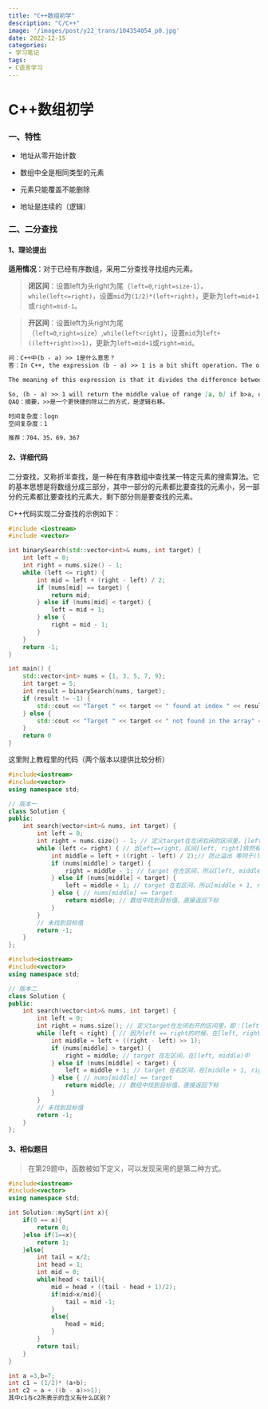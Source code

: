 ```yaml
---
title: "C++数组初学"
description: "C/C++"
image: '/images/post/y22_trans/104354054_p0.jpg'
date: 2022-12-15
categories:
- 学习笔记
tags:
- C语言学习
---
```




# C++数组初学

### 一、特性

* 地址从零开始计数

* 数组中全是相同类型的元素

* 元素只能覆盖不能删除

* 地址是连续的（逻辑）

### 二、二分查找

#### 1、理论提出

**适用情况**：对于已经有序数组，采用二分查找寻找组内元素。

> **闭区间**：设置left为头right为尾（`left=0`,`right=size-1`），`while(left<=right)`，设置`mid`为`(1/2)*(left+right)`，更新为`left=mid+1`或`right=mid-1`。

> **开区间**：设置left为头right为尾（`left=0`,`right=size`）,`while(left<right)`，设置`mid`为`left+((left+right)>>1)`，更新为`left=mid+1`或`right=mid`。

```markdown
问：C++中(b - a) >> 1是什么意思？
答：In C++, the expression (b - a) >> 1 is a bit shift operation. The operator ">>" shifts the bits of the value on its left side to the right by the number of positions specified on its right side. In this case, the value being shifted is (b - a), which calculates the difference between b and a.

The meaning of this expression is that it divides the difference between b and a by 2. By shifting the bits of (b - a) to the right by 1 position, the result is the same as dividing the value by 2. This is because shifting the bits to the right by 1 position is equivalent to dividing the value by 2^1 (which is 2). This is a faster way to divide a number by 2 than doing a division operation.

So, (b - a) >> 1 will return the middle value of range [a, b] if b>a, otherwise it will return 0.
QAQ：摘要，>>是一个更快捷的除以二的方式，是逻辑右移。
```

```markdown
时间复杂度：logn
空间复杂度：1
```

```markdown
推荐：704，35，69，367
```

#### 2、详细代码

二分查找，又称折半查找，是一种在有序数组中查找某一特定元素的搜索算法。它的基本思想是将数组分成三部分，其中一部分的元素都比要查找的元素小，另一部分的元素都比要查找的元素大，剩下部分则是要查找的元素。

C++代码实现二分查找的示例如下：

```c++
#include <iostream>
#include <vector>

int binarySearch(std::vector<int>& nums, int target) {
    int left = 0;
    int right = nums.size() - 1;
    while (left <= right) {
        int mid = left + (right - left) / 2;
        if (nums[mid] == target) {
            return mid;
        } else if (nums[mid] < target) {
            left = mid + 1;
        } else {
            right = mid - 1;
        }
    }
    return -1;
}

int main() {
    std::vector<int> nums = {1, 3, 5, 7, 9};
    int target = 5;
    int result = binarySearch(nums, target);
    if (result != -1) {
        std::cout << "Target " << target << " found at index " << result << std::endl;
    } else {
        std::cout << "Target " << target << " not found in the array" << std::endl;
    }
    return 0
}

```

这里附上教程里的代码（两个版本以提供比较分析）

```c++
#include<iostream>
#include<vector>
using namespace std;

// 版本一
class Solution {
public:
    int search(vector<int>& nums, int target) {
        int left = 0;
        int right = nums.size() - 1; // 定义target在左闭右闭的区间里，[left, right]
        while (left <= right) { // 当left==right，区间[left, right]依然有效，所以用 <=
            int middle = left + ((right - left) / 2);// 防止溢出 等同于(left + right)/2
            if (nums[middle] > target) {
                right = middle - 1; // target 在左区间，所以[left, middle - 1]
            } else if (nums[middle] < target) {
                left = middle + 1; // target 在右区间，所以[middle + 1, right]
            } else { // nums[middle] == target
                return middle; // 数组中找到目标值，直接返回下标
            }
        }
        // 未找到目标值
        return -1;
    }
};

```

```c++
#include<iostream>
#include<vector>
using namespace std;

// 版本二
class Solution {
public:
    int search(vector<int>& nums, int target) {
        int left = 0;
        int right = nums.size(); // 定义target在左闭右开的区间里，即：[left, right)
        while (left < right) { // 因为left == right的时候，在[left, right)是无效的空间，所以使用 <
            int middle = left + ((right - left) >> 1);
            if (nums[middle] > target) {
                right = middle; // target 在左区间，在[left, middle)中
            } else if (nums[middle] < target) {
                left = middle + 1; // target 在右区间，在[middle + 1, right)中
            } else { // nums[middle] == target
                return middle; // 数组中找到目标值，直接返回下标
            }
        }
        // 未找到目标值
        return -1;
    }
};

```



#### 3、相似题目

> 在第29题中，函数被如下定义，可以发现采用的是第二种方式。

```c++
#include<iostream>
#include<vector>
using namespace std;

int Solution::mySqrt(int x){
    if(0 == x){
        return 0;
    }else if(1==x){
        return 1;
    }else{
        int tail = x/2;
        int head = 1;
        int mid = 0;
        while(head < tail){
            mid = head + ((tail - head + 1)/2);
            if(mid>x/mid){
                tail = mid -1;
            }
            else{
                head = mid;
            }
        }
        return tail;
    }
}

```

```C++
int a =3,b=7;
int c1 = (1/2)* (a+b);
int c2 = a + ((b - a)>>1);
其中c1与c2所表示的含义有什么区别？
```

